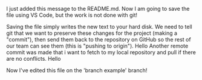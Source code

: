 I just added this message to the README.md. Now I am going to save the file using VS Code, but the work is not done with git!

Saving the file simply writes the new text to your hard disk. We need to tell git that we want to preserve these changes for the project (making a "commit"), then send them back to the repository on GitHub so the rest of our team can see them (this is "pushing to origin").
Hello
Another remote commit was made that i want to fetch to my local repository and pull if there are no conflicts.
Hello

Now I've edited this file on the 'branch example' branch!

